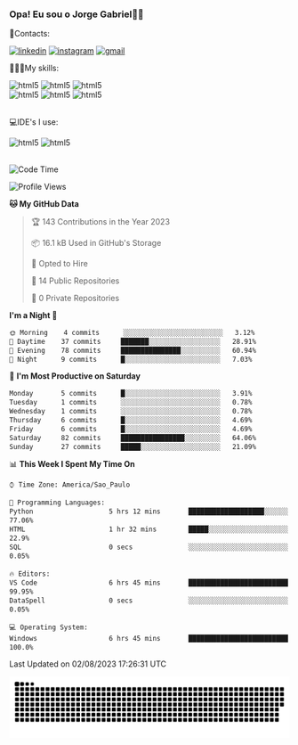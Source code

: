 
### Opa! Eu sou o Jorge Gabriel🤚🏾
📱Contacts: 

[![linkedin](https://img.shields.io/badge/LinkedIn-0077B5?style=for-the-badge&logo=linkedin&logoColor=white)](https://www.linkedin.com/in/jorge-g-717603souzag)
[![instagram](https://img.shields.io/badge/Instagram-E4405F?style=for-the-badge&logo=instagram&logoColor=white)](https://www.instagram.com/jorge__gabriel_/)
[![gmail](https://img.shields.io/badge/Gmail-D14836?style=for-the-badge&logo=gmail&logoColor=white)](https://mail.google.com/mail/u/0/?fs=1&tf=cm&source=mailto&to=gabrielgomes2003@gmail.com)

🧑🏾‍💻My skills:
<div <style>
    <img aling="center" alt="html5" src="https://img.shields.io/badge/Python-3776AB?style=for-the-badge&logo=python&logoColor=white"/> 
    <img aling="center" alt="html5" src="https://img.shields.io/badge/GIT-E44C30?style=for-the-badge&logo=git&logoColor=white"/>
    <img aling="center" alt="html5" src="https://img.shields.io/badge/Figma-F24E1E?style=for-the-badge&logo=figma&logoColor=white"/><br>
    <img aling="center" alt="html5" src="https://img.shields.io/badge/Microsoft_Office-D83B01?style=for-the-badge&logo=microsoft-office&logoColor=white"/> 
    <img aling="center" alt="html5" src="https://img.shields.io/badge/Adobe%20Illustrator-FF9A00?style=for-the-badge&logo=adobe%20illustrator&logoColor=white"/> 
    <img aling="center" alt="html5" src="https://img.shields.io/badge/Adobe%20Photoshop-31A8FF?style=for-the-badge&logo=Adobe%20Photoshop&logoColor=black"/> 
</div><br>

💻IDE's I use:
<div <style>
     <img aling="center" alt="html5" src="https://img.shields.io/badge/PyCharm-000000.svg?&style=for-the-badge&logo=PyCharm&logoColor=white"/>  
     <img aling="center" alt="html5" src="https://img.shields.io/badge/Visual_Studio_Code-0078D4?style=for-the-badge&logo=visual%20studio%20code&logoColor=white"/> 
</div><br>

<!--START_SECTION:waka-->
![Code Time](http://img.shields.io/badge/Code%20Time-77%20hrs%2042%20mins-blue)

![Profile Views](http://img.shields.io/badge/Profile%20Views-18-blue)

**🐱 My GitHub Data** 

> 🏆 143 Contributions in the Year 2023
 > 
> 📦 16.1 kB Used in GitHub's Storage 
 > 
> 💼 Opted to Hire
 > 
> 📜 14 Public Repositories 
 > 
> 🔑 0 Private Repositories  
 > 
**I'm a Night 🦉** 

```text
🌞 Morning    4 commits      ░░░░░░░░░░░░░░░░░░░░░░░░░   3.12% 
🌇 Daytime    37 commits     ███████░░░░░░░░░░░░░░░░░░   28.91% 
🌃 Evening    78 commits     ███████████████░░░░░░░░░░   60.94% 
🌙 Night      9 commits      █░░░░░░░░░░░░░░░░░░░░░░░░   7.03%

```
📅 **I'm Most Productive on Saturday** 

```text
Monday       5 commits      █░░░░░░░░░░░░░░░░░░░░░░░░   3.91% 
Tuesday      1 commits      ░░░░░░░░░░░░░░░░░░░░░░░░░   0.78% 
Wednesday    1 commits      ░░░░░░░░░░░░░░░░░░░░░░░░░   0.78% 
Thursday     6 commits      █░░░░░░░░░░░░░░░░░░░░░░░░   4.69% 
Friday       6 commits      █░░░░░░░░░░░░░░░░░░░░░░░░   4.69% 
Saturday     82 commits     ████████████████░░░░░░░░░   64.06% 
Sunday       27 commits     █████░░░░░░░░░░░░░░░░░░░░   21.09%

```


📊 **This Week I Spent My Time On** 

```text
⌚︎ Time Zone: America/Sao_Paulo

💬 Programming Languages: 
Python                   5 hrs 12 mins       ███████████████████░░░░░░   77.06% 
HTML                     1 hr 32 mins        █████░░░░░░░░░░░░░░░░░░░░   22.9% 
SQL                      0 secs              ░░░░░░░░░░░░░░░░░░░░░░░░░   0.05%

🔥 Editors: 
VS Code                  6 hrs 45 mins       █████████████████████████   99.95% 
DataSpell                0 secs              ░░░░░░░░░░░░░░░░░░░░░░░░░   0.05%

💻 Operating System: 
Windows                  6 hrs 45 mins       █████████████████████████   100.0%

```


 Last Updated on 02/08/2023 17:26:31 UTC
<!--END_SECTION:waka-->





<img alt="github-snake" src="https://github.com/J0rgeGabriel/J0rgeGabriel/blob/output/github-contribution-grid-snake-dark.svg" />
